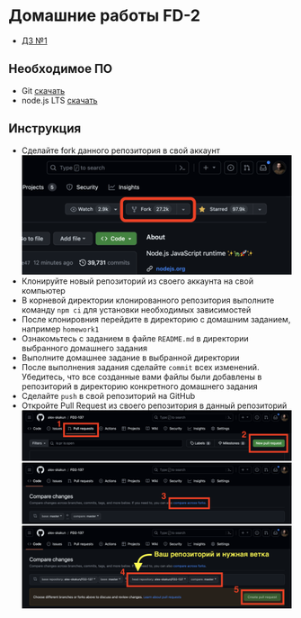 Домашние работы FD-2
====================

- [ДЗ №1](./homework-1)

## Необходимое ПО

- Git [скачать](https://git-scm.com/downloads)
- node.js LTS [скачать](https://nodejs.org/ru)

## Инструкция

- Сделайте fork данного репозитория в свой аккаунт
  ![](./images/fork.png)
- Клонируйте новый репозиторий из своего аккаунта на свой компьютер
- В корневой директории клонированного репозитория выполните команду `npm ci` для установки необходимых зависимостей
- После клонировния перейдите в директорию с домашним заданием, например `homework1`
- Ознакомьтесь с заданием в файле `README.md` в директории выбранного домашнего задания
- Выполните домашнее задание в выбранной директории
- После выполнения задания сделайте `commit` всех изменений. Убедитесь, что все созданные вами файлы были добавлены в репозиторий в директорию конкретного домашнего задания
- Сделайте `push` в свой репозиторий на GitHub
- Откройте Pull Request из своего репозитория в данный репозиторий
  ![](./images/pr.png)
  ![](./images/forks.png)
  ![](./images/branch.png)
